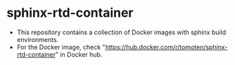 # sphinx-rtd-container
- This repository contains a collection of Docker images with sphinx build environments.
- For the Docker image, check "https://hub.docker.com/r/tomoten/sphinx-rtd-container" in Docker hub.
